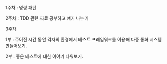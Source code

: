 1주차 : 명령 패턴


2주차 : TDD 관련 자료 공부하고 얘기 나누기


3주차

1부 : 주어진 시간 동안 각자의 환경에서 테스트 프레임워크를 이용해 다중 통화 시스템 만들어보기.

2부 : 좋은 테스트에 대한 이야기 나워보기.
